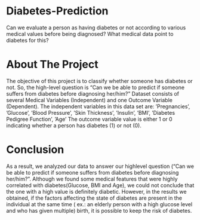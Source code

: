# Diabetes-Prediction
Can we evaluate a person as having diabetes or not according to various medical values ​​before being diagnosed? What medical data point to diabetes for this?


# About The Project
The objective of this project is to classify whether someone has diabetes or not. So, the high-level question is “Can we be
able to predict if someone suffers from diabetes before diagnosing her/him?” Dataset consists of several Medical Variables
(Independent) and one Outcome Variable (Dependent). The independent variables in this data set are: ’Pregnancies’, ’Glucose’,
’Blood Pressure’, ’Skin Thickness’, ’Insulin’, ’BMI’, ’Diabetes Pedigree Function’, ’Age’ The outcome variable
value is either 1 or 0 indicating whether a person has diabetes (1) or not (0).


# Conclusion
As a result, we analyzed our data to answer our highlevel question (“Can we be able to predict if someone suffers
from diabetes before diagnosing her/him?”. Although we found some medical features that were highly correlated with
diabetes(Glucose, BMI and Age), we could not conclude that the one with a high value is definitely diabetic. However, in
the results we obtained, if the factors affecting the state of diabetes are present in the individual at the same time ( ex.:
an elderly person with a high glucose level and who has given multiple) birth, it is possible to keep the risk of diabetes.
